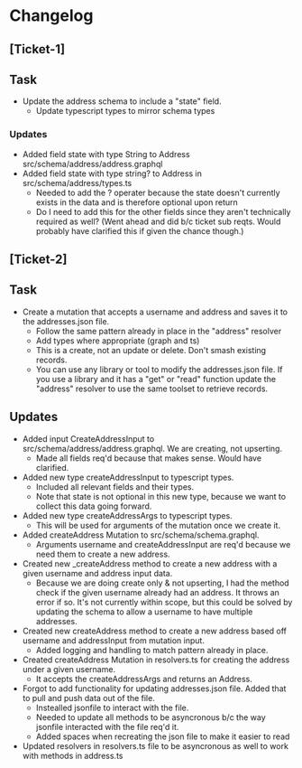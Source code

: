 # Changelog

## [Ticket-1]

## Task
- Update the address schema to include a "state" field.
    - Update typescript types to mirror schema types

### Updates
+ Added field state with type String to Address src/schema/address/address.graphql
+ Added field state with type string? to Address in src/schema/address/types.ts
    * Needed to add the ? operater because the state doesn't currently exists in the data and is therefore optional upon return
    * Do I need to add this for the other fields since they aren't technically required as well? (Went ahead and did b/c ticket sub reqts. Would probably have clarified this if given the chance though.)


## [Ticket-2]

## Task
- Create a mutation that accepts a username and address and saves it to the addresses.json file.
    - Follow the same pattern already in place in the "address" resolver
    - Add types where appropriate (graph and ts)
    - This is a create, not an update or delete. Don't smash existing records.
    - You can use any library or tool to modify the addresses.json file. If you use a library and it has a "get" or "read" function update the "address" resolver to use the same toolset to retrieve records.

## Updates
+ Added input CreateAddressInput to src/schema/address/address.graphql. We are creating, not upserting.
    * Made all fields req'd because that makes sense. Would have clarified.
+ Added new type createAddressInput to typescript types.
    * Included all relevant fields and their types.
    * Note that state is not optional in this new type, because we want to collect this data going forward.
+ Added new type createAddressArgs to typescript types.
    * This will be used for arguments of the mutation once we create it.
+ Added createAddress Mutation to src/schema/schema.graphql.
    * Arguments username and createAddressInput are req'd because we need them to create a new address.
+ Created new _createAddress method to create a new address with a given username and address input data.
    * Because we are doing create only & not upserting, I had the method check if the given username already had an address. It throws an error if so. It's not currently within scope, but this could be solved by updating the schema to allow a username to have multiple addresses.
+ Created new createAddress method to create a new address based off username and addressInput from mutation input.
    * Added logging and handling to match pattern already in place.
+ Created createAddress Mutation in resolvers.ts for creating the address under a given username.
    * It accepts the createAddressArgs and returns an Address.
+ Forgot to add functionality for updating addresses.json file. Added that to pull and push data out of the file.
    * Instealled jsonfile to interact with the file.
    * Needed to update all methods to be asyncronous b/c the way jsonfile interacted with the file req'd it.
    * Added spaces when recreating the json file to make it easier to read
+ Updated resolvers in resolvers.ts file to be asyncronous as well to work with methods in address.ts
